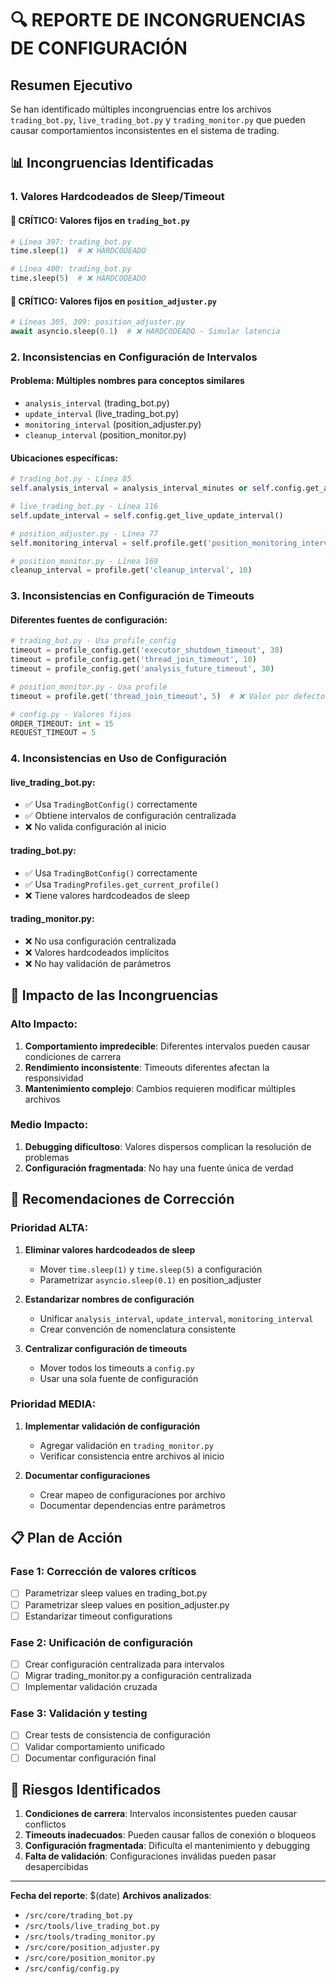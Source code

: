 # 🔍 REPORTE DE INCONGRUENCIAS DE CONFIGURACIÓN

## Resumen Ejecutivo

Se han identificado múltiples incongruencias entre los archivos `trading_bot.py`, `live_trading_bot.py` y `trading_monitor.py` que pueden causar comportamientos inconsistentes en el sistema de trading.

## 📊 Incongruencias Identificadas

### 1. **Valores Hardcodeados de Sleep/Timeout**

#### 🚨 **CRÍTICO**: Valores fijos en `trading_bot.py`
```python
# Línea 397: trading_bot.py
time.sleep(1)  # ❌ HARDCODEADO

# Línea 400: trading_bot.py  
time.sleep(5)  # ❌ HARDCODEADO
```

#### 🚨 **CRÍTICO**: Valores fijos en `position_adjuster.py`
```python
# Líneas 305, 309: position_adjuster.py
await asyncio.sleep(0.1)  # ❌ HARDCODEADO - Simular latencia
```

### 2. **Inconsistencias en Configuración de Intervalos**

#### **Problema**: Múltiples nombres para conceptos similares
- `analysis_interval` (trading_bot.py)
- `update_interval` (live_trading_bot.py) 
- `monitoring_interval` (position_adjuster.py)
- `cleanup_interval` (position_monitor.py)

#### **Ubicaciones específicas**:
```python
# trading_bot.py - Línea 85
self.analysis_interval = analysis_interval_minutes or self.config.get_analysis_interval()

# live_trading_bot.py - Línea 116  
self.update_interval = self.config.get_live_update_interval()

# position_adjuster.py - Línea 77
self.monitoring_interval = self.profile.get('position_monitoring_interval', 30)

# position_monitor.py - Línea 169
cleanup_interval = profile.get('cleanup_interval', 10)
```

### 3. **Inconsistencias en Configuración de Timeouts**

#### **Diferentes fuentes de configuración**:
```python
# trading_bot.py - Usa profile_config
timeout = profile_config.get('executor_shutdown_timeout', 30)
timeout = profile_config.get('thread_join_timeout', 10)
timeout = profile_config.get('analysis_future_timeout', 30)

# position_monitor.py - Usa profile
timeout = profile.get('thread_join_timeout', 5)  # ❌ Valor por defecto diferente

# config.py - Valores fijos
ORDER_TIMEOUT: int = 15
REQUEST_TIMEOUT = 5
```

### 4. **Inconsistencias en Uso de Configuración**

#### **live_trading_bot.py**:
- ✅ Usa `TradingBotConfig()` correctamente
- ✅ Obtiene intervalos de configuración centralizada
- ❌ No valida configuración al inicio

#### **trading_bot.py**:
- ✅ Usa `TradingBotConfig()` correctamente
- ✅ Usa `TradingProfiles.get_current_profile()`
- ❌ Tiene valores hardcodeados de sleep

#### **trading_monitor.py**:
- ❌ No usa configuración centralizada
- ❌ Valores hardcodeados implícitos
- ❌ No hay validación de parámetros

## 🎯 Impacto de las Incongruencias

### **Alto Impacto**:
1. **Comportamiento impredecible**: Diferentes intervalos pueden causar condiciones de carrera
2. **Rendimiento inconsistente**: Timeouts diferentes afectan la responsividad
3. **Mantenimiento complejo**: Cambios requieren modificar múltiples archivos

### **Medio Impacto**:
1. **Debugging dificultoso**: Valores dispersos complican la resolución de problemas
2. **Configuración fragmentada**: No hay una fuente única de verdad

## 🔧 Recomendaciones de Corrección

### **Prioridad ALTA**:
1. **Eliminar valores hardcodeados de sleep**
   - Mover `time.sleep(1)` y `time.sleep(5)` a configuración
   - Parametrizar `asyncio.sleep(0.1)` en position_adjuster

2. **Estandarizar nombres de configuración**
   - Unificar `analysis_interval`, `update_interval`, `monitoring_interval`
   - Crear convención de nomenclatura consistente

3. **Centralizar configuración de timeouts**
   - Mover todos los timeouts a `config.py`
   - Usar una sola fuente de configuración

### **Prioridad MEDIA**:
1. **Implementar validación de configuración**
   - Agregar validación en `trading_monitor.py`
   - Verificar consistencia entre archivos al inicio

2. **Documentar configuraciones**
   - Crear mapeo de configuraciones por archivo
   - Documentar dependencias entre parámetros

## 📋 Plan de Acción

### **Fase 1**: Corrección de valores críticos
- [ ] Parametrizar sleep values en trading_bot.py
- [ ] Parametrizar sleep values en position_adjuster.py
- [ ] Estandarizar timeout configurations

### **Fase 2**: Unificación de configuración
- [ ] Crear configuración centralizada para intervalos
- [ ] Migrar trading_monitor.py a configuración centralizada
- [ ] Implementar validación cruzada

### **Fase 3**: Validación y testing
- [ ] Crear tests de consistencia de configuración
- [ ] Validar comportamiento unificado
- [ ] Documentar configuración final

## 🚨 Riesgos Identificados

1. **Condiciones de carrera**: Intervalos inconsistentes pueden causar conflictos
2. **Timeouts inadecuados**: Pueden causar fallos de conexión o bloqueos
3. **Configuración fragmentada**: Dificulta el mantenimiento y debugging
4. **Falta de validación**: Configuraciones inválidas pueden pasar desapercibidas

---

**Fecha del reporte**: $(date)
**Archivos analizados**: 
- `/src/core/trading_bot.py`
- `/src/tools/live_trading_bot.py` 
- `/src/tools/trading_monitor.py`
- `/src/core/position_adjuster.py`
- `/src/core/position_monitor.py`
- `/src/config/config.py`